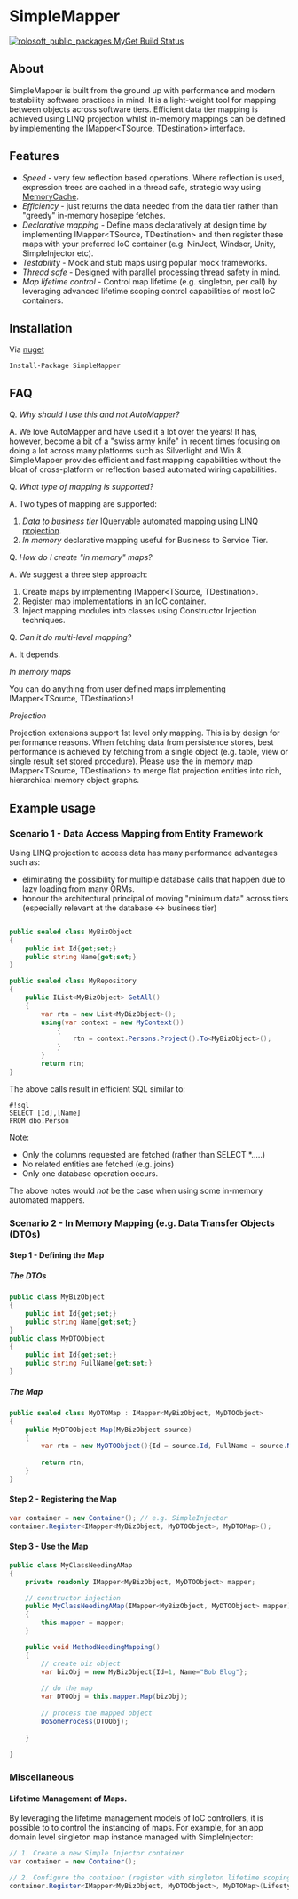 # SimpleMapper

[![rolosoft_public_packages MyGet Build Status](https://www.myget.org/BuildSource/Badge/rolosoft_public_packages?identifier=a3bd8d82-142b-45aa-af8f-da7486b6a371)](https://www.myget.org/)

## About
SimpleMapper is built from the ground up with performance and modern testability software practices in mind.
It is a light-weight tool for mapping between objects across software tiers.
Efficient data tier mapping is achieved using LINQ projection whilst in-memory mappings can be defined by implementing the IMapper<TSource, TDestination> interface.

## Features
 * _Speed_ - very few reflection based operations. Where reflection is used, expression trees are cached in a thread safe, strategic way using [MemoryCache](http://msdn.microsoft.com/en-us/library/vstudio/system.runtime.caching.memorycache).
 * _Efficiency_ - just returns the data needed from the data tier rather than "greedy" in-memory hosepipe fetches.
 * _Declarative mapping_ - Define maps declaratively at design time by implementing IMapper<TSource, TDestination> and then register these maps with your preferred IoC container (e.g. NinJect, Windsor, Unity, SimpleInjector etc).
 * _Testability_ - Mock and stub maps using popular mock frameworks.
 * _Thread safe_ - Designed with parallel processing thread safety in mind.
 * _Map lifetime control_ - Control map lifetime (e.g. singleton, per call) by leveraging advanced lifetime scoping control capabilities of most IoC containers.

## Installation
Via [nuget](http://www.nuget.org/packages/SimpleMapper/)

~~~
Install-Package SimpleMapper
~~~

## FAQ

Q. _Why should I use this and not AutoMapper?_

A. We love AutoMapper and have used it a lot over the years! It has, however, become a bit of a "swiss army knife" in recent times focusing on doing a lot across many platforms such as Silverlight and Win 8. 
SimpleMapper provides efficient and fast mapping capabilities without the bloat of cross-platform or reflection based automated wiring capabilities.

Q. _What type of mapping is supported?_

A. Two types of mapping are supported:

 1. _Data to business tier_ IQueryable<T> automated mapping using [LINQ projection](https://www.google.com/?q=linq%20projection).
 2. _In memory_ declarative mapping useful for Business to Service Tier.


Q. _How do I create "in memory" maps?_

A. We suggest a three step approach:

 1. Create maps by implementing IMapper<TSource, TDestination>.
 2. Register map implementations in an IoC container.
 3. Inject mapping modules into classes using Constructor Injection techniques.

Q. _Can it do multi-level mapping?_ 

A. It depends. 

*In memory maps*

You can do anything from user defined maps implementing IMapper<TSource, TDestination>!

*Projection*

Projection extensions support 1st level only mapping. 
This is by design for performance reasons. When fetching data from persistence stores, best performance is achieved by fetching from a single object (e.g. table, view or single result set stored procedure).
Please use the in memory map IMapper<TSource, TDestination> to merge flat projection entities into rich, hierarchical memory object graphs.

 
## Example usage

### Scenario 1 - Data Access Mapping from Entity Framework
Using LINQ projection to access data has many performance advantages such as:

 * eliminating the possibility for multiple database calls that happen due to lazy loading from many ORMs.
 * honour the architectural principal of moving "minimum data" across tiers (especially relevant at the database <-> business tier)

```C#

public sealed class MyBizObject
{
	public int Id{get;set;}
	public string Name{get;set;}
}

public sealed class MyRepository
{
	public IList<MyBizObject> GetAll()
	{
		var rtn = new List<MyBizObject>();
		using(var context = new MyContext())
			{
				rtn = context.Persons.Project().To<MyBizObject>();
			}
		}
		return rtn;
}
```
	
The above calls result in efficient SQL similar to:

```
#!sql
SELECT [Id],[Name]
FROM dbo.Person
```

Note:

 * Only the columns requested are fetched (rather than SELECT *.....)
 * No related entities are fetched (e.g. joins)
 * Only one database operation occurs. 
 
The above notes would _not_ be the case when using some in-memory automated mappers.


### Scenario 2 - In Memory Mapping (e.g. Data Transfer Objects (DTOs)

#### Step 1 - Defining the Map

##### The DTOs

```C#
public class MyBizObject
{
	public int Id{get;set;}
	public string Name{get;set;}
}
public class MyDTOObject
{
	public int Id{get;set;}
	public string FullName{get;set;}
}
```

##### The Map

```C#
public sealed class MyDTOMap : IMapper<MyBizObject, MyDTOObject>
{
	public MyDTOObject Map(MyBizObject source)
	{
		var rtn = new MyDTOObject(){Id = source.Id, FullName = source.Name};
		
		return rtn;
	}
}
```

#### Step 2 - Registering the Map

```C#
var container = new Container(); // e.g. SimpleInjector
container.Register<IMapper<MyBizObject, MyDTOObject>, MyDTOMap>();
```

#### Step 3 - Use the Map

```C#
public class MyClassNeedingAMap
{
	private readonly IMapper<MyBizObject, MyDTOObject> mapper;

	// constructor injection
	public MyClassNeedingAMap(IMapper<MyBizObject, MyDTOObject> mapper)
	{
		this.mapper = mapper;
	}

	public void MethodNeedingMapping()
	{
		// create biz object
		var bizObj = new MyBizObject{Id=1, Name="Bob Blog"};
		
		// do the map
		var DTOObj = this.mapper.Map(bizObj);
		
		// process the mapped object
		DoSomeProcess(DTOObj);
		
	}
	
}
```

### Miscellaneous 

#### Lifetime Management of Maps.
By leveraging the lifetime management models of IoC controllers, it is possible to to control the instancing of maps.
For example, for an app domain level singleton map instance managed with SimpleInjector:

```C#
// 1. Create a new Simple Injector container
var container = new Container();

// 2. Configure the container (register with singleton lifetime scoping)
container.Register<IMapper<MyBizObject, MyDTOObject>, MyDTOMap>(Lifestyle.Singleton);
```
